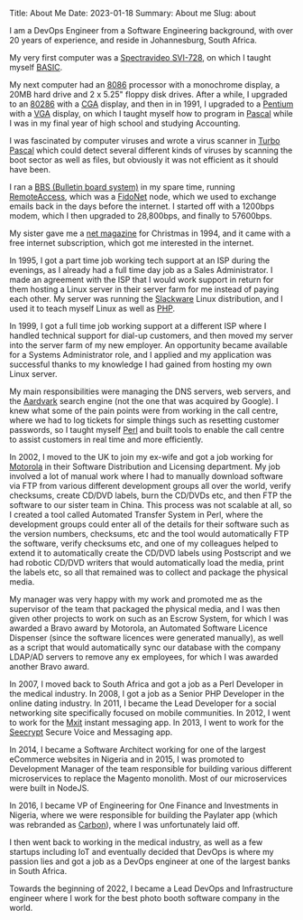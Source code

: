 Title: About Me
Date: 2023-01-18
Summary: About me
Slug: about

I am a DevOps Engineer from a Software Engineering background, with
over 20 years of experience, and reside in Johannesburg, South Africa.

My very first computer was a [Spectravideo SVI-728](https://en.wikipedia.org/wiki/SVI-728),
on which I taught myself [BASIC](https://en.wikipedia.org/wiki/BASIC).

My next computer had an [8086](https://en.wikipedia.org/wiki/Intel_8086)
processor with a monochrome display, a 20MB hard drive and 2 x 5.25"
floppy disk drives.  After a while, I upgraded to an
[80286](https://en.wikipedia.org/wiki/Intel_80286) with a
[CGA](https://en.wikipedia.org/wiki/Color_Graphics_Adapter) display,
and then in in 1991, I upgraded to a
[Pentium](https://en.wikipedia.org/wiki/Pentium) with a
[VGA](https://en.wikipedia.org/wiki/Video_Graphics_Array) display, on
which I taught myself how to program in
[Pascal](https://en.wikipedia.org/wiki/Pascal_(programming_language))
while I was in my final year of high school and studying Accounting.

I was fascinated by computer viruses and wrote a virus scanner in
[Turbo Pascal](https://en.wikipedia.org/wiki/Turbo_Pascal) which
could detect several different kinds of viruses by scanning the boot
sector as well as files, but obviously it was not efficient as it
should have been.

I ran a [BBS (Bulletin board system)](https://en.wikipedia.org/wiki/Bulletin_board_system)
in my spare time, running [RemoteAccess](https://en.wikipedia.org/wiki/RemoteAccess),
which was a [FidoNet](https://en.wikipedia.org/wiki/FidoNet) node,
which we used to exchange emails back in the days before the internet.
I started off with a 1200bps modem, which I then upgraded to 28,800bps,
and finally to 57600bps.

My sister gave me a [net magazine](https://en.wikipedia.org/wiki/Net_(magazine))
for Christmas in 1994, and it came with a free internet subscription,
which got me interested in the internet.

In 1995, I got a part time job working tech support at an ISP during
the evenings, as I already had a full time day job as a Sales Administrator.
I made an agreement with the ISP that I would work support in return
for them hosting a Linux server in their server farm for me instead
of paying each other.  My server was running the
[Slackware](https://en.wikipedia.org/wiki/Slackware) Linux
distribution, and I used it to teach myself Linux as well as
[PHP](https://en.wikipedia.org/wiki/PHP).

In 1999, I got a full time job working support at
a different ISP where I handled technical support for dial-up
customers, and then moved my server into the server farm of my
new employer.  An opportunity became available for a Systems
Administrator role, and I applied and my application was successful
thanks to my knowledge I had gained from hosting my own Linux server.

My main responsibilities were managing the DNS servers, web servers,
and the [Aardvark](https://www.itweb.co.za/content/j5alrMQln8N7pYQk)
search engine (not the one that was acquired by Google). I knew 
what some of the pain points were from working in the call centre,
where we had to log tickets for simple things such as resetting
customer passwords, so I taught myself
[Perl](https://en.wikipedia.org/wiki/Perl) and built tools
to enable the call centre to assist customers in real time
and more efficiently.

In 2002, I moved to the UK to join my ex-wife and got a job
working for [Motorola](https://en.wikipedia.org/wiki/Motorola)
in their Software Distribution and Licensing department.  My
job involved a lot of manual work where I had to manually download
software via FTP from various different development groups
all over the world, verify checksums, create CD/DVD labels, burn
the CD/DVDs etc, and then FTP the software to our sister team in
China.  This process was not scalable at all, so I created a
tool called Automated Transfer System in Perl, where the
development groups could enter all of the details for their
software such as the version numbers, checksums, etc and the
tool would automatically FTP the software, verify checksums etc,
and one of my colleagues helped to extend it to automatically
create the CD/DVD labels using Postscript and we had robotic
CD/DVD writers that would automatically load the media, print
the labels etc, so all that remained was to collect and package
the physical media.

My manager was very happy with my work and promoted me as the
supervisor of the team that packaged the physical media, and
I was then given other projects to work on such as an Escrow
System, for which I was awarded a Bravo award by Motorola,
an Automated Software Licence Dispenser (since the software
licences were generated manually), as well as a script that
would automatically sync our database with the company LDAP/AD
servers to remove any ex employees, for which I was awarded
another Bravo award.

In 2007, I moved back to South Africa and got a job as a Perl
Developer in the medical industry.  In 2008, I got a job
as a Senior PHP Developer in the online dating industry.
In 2011, I became the Lead Developer for a social networking
site specifically focused on mobile communities.  In 2012,
I went to work for the [Mxit](https://en.wikipedia.org/wiki/Mxit)
instant messaging app.  In 2013, I went to work for the
[Seecrypt](https://www.seecrypt.com/) Secure Voice and
Messaging app.

In 2014, I became a Software Architect working for one of
the largest eCommerce websites in Nigeria and in 2015,
I was promoted to Development Manager of the team responsible
for building various different microservices to replace the
Magento monolith.  Most of our microservices were built in
NodeJS.

In 2016, I became VP of Engineering for One Finance and
Investments in Nigeria, where we were responsible for building
the Paylater app (which was rebranded as
[Carbon](https://ng.getcarbon.co/)), where I was unfortunately
laid off.

I then went back to working in the medical industry, as
well as a few startups including IoT and eventually decided
that DevOps is where my passion lies and got a job as a
DevOps engineer at one of the largest banks in South Africa.

Towards the beginning of 2022, I became a Lead DevOps and
Infrastructure engineer where I work for the best photo booth
software company in the world.